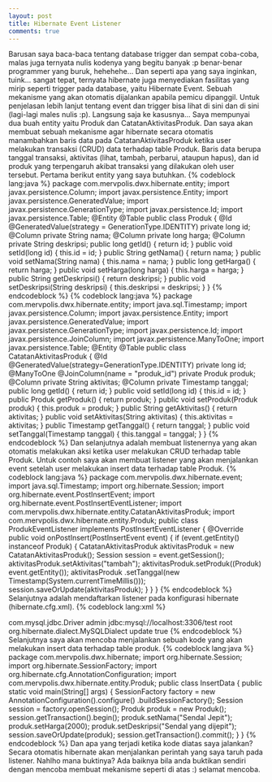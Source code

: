 ```yaml
---
layout: post
title: Hibernate Event Listener
comments: true
---
```

Barusan saya baca-baca tentang database trigger dan sempat coba-coba, malas juga ternyata nulis kodenya yang begitu banyak :p benar-benar programmer yang buruk, hehehehe... Dan seperti apa yang saya inginkan, tuink... sangat tepat, ternyata hibernate juga menyediakan fasilitas yang mirip seperti trigger pada database, yaitu Hibernate Event. Sebuah mekanisme yang akan otomatis dijalankan apabila pemicu dipanggil. Untuk penjelasan lebih lanjut tentang event dan trigger bisa lihat di sini dan di sini (lagi-lagi males nulis :p).
 Langsung saja ke kasusnya...
 Saya mempunyai dua buah entity yaitu Produk dan CatatanAktivitasProduk. Dan saya akan membuat sebuah mekanisme agar hibernate secara otomatis manambahkan baris data pada CatatanAktivitasProduk ketika user melakukan transaksi (CRUD) data terhadap table Produk. Baris data berupa tanggal transaksi, aktivitas (lihat, tambah, perbarui, ataupun hapus), dan id produk yang terpengaruh akibat transaksi yang dilakukan oleh user tersebut.
 Pertama berikut entity yang saya butuhkan.
{% codeblock lang:java %} package com.mervpolis.dwx.hibernate.entity;
import javax.persistence.Column;
import javax.persistence.Entity;
import javax.persistence.GeneratedValue;
import javax.persistence.GenerationType;
import javax.persistence.Id;
import javax.persistence.Table;
@Entity
@Table
public class Produk {
 @Id
 @GeneratedValue(strategy = GenerationType.IDENTITY)
 private long id;
 @Column
 private String nama;
 @Column
 private long harga;
 @Column
 private String deskripsi;
 public long getId() {
 return id;
 }
 public void setId(long id) {
 this.id = id;
 }
 public String getNama() {
 return nama;
 }
 public void setNama(String nama) {
 this.nama = nama;
 }
 public long getHarga() {
 return harga;
 }
 public void setHarga(long harga) {
 this.harga = harga;
 }
 public String getDeskripsi() {
 return deskripsi;
 }
 public void setDeskripsi(String deskripsi) {
 this.deskripsi = deskripsi;
 }
}
 {% endcodeblock %}
{% codeblock lang:java %} package com.mervpolis.dwx.hibernate.entity;
import java.sql.Timestamp;
import javax.persistence.Column;
import javax.persistence.Entity;
import javax.persistence.GeneratedValue;
import javax.persistence.GenerationType;
import javax.persistence.Id;
import javax.persistence.JoinColumn;
import javax.persistence.ManyToOne;
import javax.persistence.Table;
@Entity
@Table
public class CatatanAktivitasProduk {
 @Id
 @GeneratedValue(strategy=GenerationType.IDENTITY)
 private long id;
 @ManyToOne
 @JoinColumn(name = "produk_id")
 private Produk produk;
 @Column
 private String aktivitas;
 @Column
 private Timestamp tanggal;
 public long getId() {
 return id;
 }
 public void setId(long id) {
 this.id = id;
 }
 public Produk getProduk() {
 return produk;
 }
 public void setProduk(Produk produk) {
 this.produk = produk;
 }
 public String getAktivitas() {
 return aktivitas;
 }
 public void setAktivitas(String aktivitas) {
 this.aktivitas = aktivitas;
 }
 public Timestamp getTanggal() {
 return tanggal;
 }
 public void setTanggal(Timestamp tanggal) {
 this.tanggal = tanggal;
 }
}
 {% endcodeblock %}
 Dan selanjutnya adalah membuat listenernya yang akan otomatis melakukan aksi ketika user melakukan CRUD terhadap table Produk. Untuk contoh saya akan membuat listener yang akan menjalankan event setelah user melakukan insert data terhadap table Produk.
{% codeblock lang:java %} package com.mervpolis.dwx.hibernate.event;
import java.sql.Timestamp;
import org.hibernate.Session;
import org.hibernate.event.PostInsertEvent;
import org.hibernate.event.PostInsertEventListener;
import com.mervpolis.dwx.hibernate.entity.CatatanAktivitasProduk;
import com.mervpolis.dwx.hibernate.entity.Produk;
public class ProdukEventListener implements PostInsertEventListener {
 @Override
 public void onPostInsert(PostInsertEvent event) {
 if (event.getEntity() instanceof Produk) {
 CatatanAktivitasProduk aktivitasProduk = new CatatanAktivitasProduk();
 Session session = event.getSession();
 aktivitasProduk.setAktivitas("tambah");
 aktivitasProduk.setProduk((Produk) event.getEntity());
 aktivitasProduk
 .setTanggal(new Timestamp(System.currentTimeMillis()));
 session.saveOrUpdate(aktivitasProduk);
 }
 }
}
 {% endcodeblock %}
 Selanjutnya adalah mendaftarkan listener pada konfigurasi hibernate (hibernate.cfg.xml).
{% codeblock lang:xml %}
<!--?xml version="1.0" encoding="UTF-8"?-->
<hibernate-configuration>
 <session-factory>
 
  <property name="hibernate.connection.driver_class">
   com.mysql.jdbc.Driver
  </property>
  <property name="hibernate.connection.password">
   admin
  </property>
  <property name="hibernate.connection.url">
   jdbc:mysql://localhost:3306/test
  </property>
  <property name="hibernate.connection.username">
   root
  </property>
  <property name="hibernate.dialect">
   org.hibernate.dialect.MySQLDialect
  </property>
  <property name="hibernate.hbm2ddl.auto">
   update
  </property>
  <property name="hibernate.show_sql">
   true
  </property>
  <mapping class="com.mervpolis.dwx.hibernate.entity.Produk" />
  <mapping class="com.mervpolis.dwx.hibernate.entity.CatatanAktivitasProduk" />
  <listener class="com.mervpolis.dwx.hibernate.event.ProdukEventListener" type="post-insert" />
 </session-factory>
</hibernate-configuration>
 {% endcodeblock %}
 Selanjutnya saya akan mencoba menjalankan sebuah kode yang akan melakukan insert data terhadap table produk.
{% codeblock lang:java %} package com.mervpolis.dwx.hibernate;
import org.hibernate.Session;
import org.hibernate.SessionFactory;
import org.hibernate.cfg.AnnotationConfiguration;
import com.mervpolis.dwx.hibernate.entity.Produk;
public class InsertData {
 public static void main(String[] args) {
 SessionFactory factory = new AnnotationConfiguration().configure()
 .buildSessionFactory();
 Session session = factory.openSession();
 Produk produk = new Produk();
 session.getTransaction().begin();
 produk.setNama("Sendal Jepit");
 produk.setHarga(2000);
 produk.setDeskripsi("Sendal yang dijepit");
 session.saveOrUpdate(produk);
 session.getTransaction().commit();
 }
}
 {% endcodeblock %}
 Dan apa yang terjadi ketika kode diatas saya jalankan? Secara otomatis hibernate akan menjalankan perintah yang saya taruh pada listener. Nahlho mana buktinya? Ada baiknya bila anda buktikan sendiri dengan mencoba membuat mekanisme seperti di atas :) selamat mencoba.
